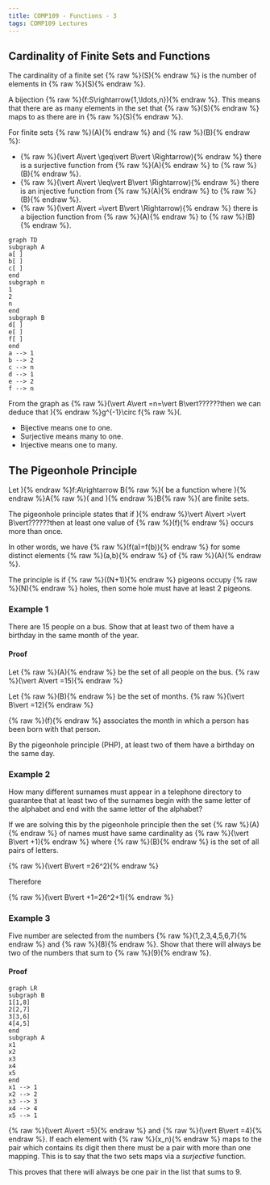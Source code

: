 ```yaml
---
title: COMP109 - Functions - 3
tags: COMP109 Lectures
---
```

## Cardinality of Finite Sets and Functions
The cardinality of a finite set {% raw %}\(S\){% endraw %} is the number of elements in {% raw %}\(S\){% endraw %}.

A bijection {% raw %}\(f:S\rightarrow\{1,\ldots,n\}\){% endraw %}. This means that there are as many elements in the set that {% raw %}\(S\){% endraw %} maps to as there are in {% raw %}\(S\){% endraw %}.

For finite sets {% raw %}\(A\){% endraw %} and {% raw %}\(B\){% endraw %}:

* {% raw %}\(\vert A\vert \geq\vert B\vert \Rightarrow\){% endraw %} there is a surjective function from {% raw %}\(A\){% endraw %} to {% raw %}\(B\){% endraw %}.
* {% raw %}\(\vert A\vert \leq\vert B\vert \Rightarrow\){% endraw %} there is an injective function from {% raw %}\(A\){% endraw %} to {% raw %}\(B\){% endraw %}.
* {% raw %}\(\vert A\vert =\vert B\vert \Rightarrow\){% endraw %} there is a bijection function from {% raw %}\(A\){% endraw %} to {% raw %}\(B\){% endraw %}.

```mermaid
graph TD
subgraph A
a[ ]
b[ ]
c[ ]
end
subgraph n
1
2
n
end
subgraph B
d[ ]
e[ ]
f[ ]
end
a --> 1
b --> 2
c --> n
d --> 1
e --> 2
f --> n
```

From the graph as {% raw %}\(\vert A\vert =n=\vert B\vert??????then we can deduce that \){% endraw %}g^{-1}\circ f{% raw %}\(. 

* Bijective means one to one.
* Surjective means many to one.
* Injective means one to many.

## The Pigeonhole Principle
Let \){% endraw %}f:A\rightarrow B{% raw %}\( be a function where \){% endraw %}A{% raw %}\( and \){% endraw %}B{% raw %}\( are finite sets.

The pigeonhole principle states that if \){% endraw %}\vert A\vert >\vert B\vert??????then at least one value of {% raw %}\(f\){% endraw %} occurs more than once.

In other words, we have {% raw %}\(f(a)=f(b)\){% endraw %} for some distinct elements {% raw %}\(a,b\){% endraw %} of {% raw %}\(A\){% endraw %}.

The principle is if {% raw %}\((N+1)\){% endraw %} pigeons occupy {% raw %}\(N\){% endraw %} holes, then some hole must have at least 2 pigeons.

### Example 1
There are 15 people on a bus. Show that at least two of them have a birthday in the same month of the year.

#### Proof
Let {% raw %}\(A\){% endraw %} be the set of all people on the bus. {% raw %}\(\vert A\vert =15\){% endraw %}

Let {% raw %}\(B\){% endraw %} be the set of months. {% raw %}\(\vert B\vert =12\){% endraw %}

{% raw %}\(f\){% endraw %} associates the month in which a person has been born with that person.

By the pigeonhole principle (PHP), at least two of them have a birthday on the same day.

### Example 2
How many different surnames must appear in a telephone directory to guarantee that at least two of the surnames begin with the same letter of the alphabet and end with the same letter of the alphabet?

If we are solving this by the pigeonhole principle then the set {% raw %}\(A\){% endraw %} of names must have same cardinality as {% raw %}\(\vert B\vert +1\){% endraw %} where {% raw %}\(B\){% endraw %} is the set of all pairs of letters. 

{% raw %}\(\vert B\vert =26^2\){% endraw %}

Therefore

{% raw %}\(\vert B\vert +1=26^2+1\){% endraw %}

### Example 3
Five number are selected from the numbers {% raw %}\(1,2,3,4,5,6,7\){% endraw %} and {% raw %}\(8\){% endraw %}. Show that there will always be two of the numbers that sum to {% raw %}\(9\){% endraw %}.

#### Proof
```mermaid
graph LR
subgraph B
1[1,8]
2[2,7]
3[3,6]
4[4,5]
end
subgraph A
x1
x2
x3
x4
x5
end
x1 --> 1
x2 --> 2
x3 --> 3
x4 --> 4
x5 --> 1
```
{% raw %}\(\vert A\vert =5\){% endraw %} and {% raw %}\(\vert B\vert =4\){% endraw %}. If each element with {% raw %}\(x_n\){% endraw %} maps to the pair which contains its digit then there must be a pair with more than one mapping. This is to say that the two sets maps via a *surjective* function.

This proves that there will always be one pair in the list that sums to 9.
